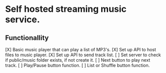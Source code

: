 # Self hosted streaming music service.

## Functionallity
[X] Basic music player that can play a list of MP3's.
[X] Set up API to host files to music player.
[X] Set up API to send track list.
[ ] Set server to check if public/music folder exists, if not create it.
[ ] Next button to play next track.
[ ] Play/Pause button function.
[ ] List or Shuffle button function.